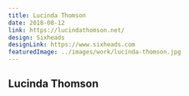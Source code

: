 ```yaml
---
title: Lucinda Thomson
date: 2018-08-12
link: https://lucindathomson.net/
design: Sixheads
designLink: https://www.sixheads.com
featuredImage: ../images/work/lucinda-thomson.jpg
---
```


## Lucinda Thomson
